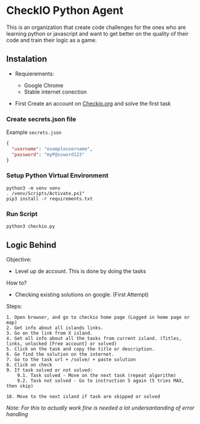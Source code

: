 # CheckIO Python Agent


This is an organization that create code challenges for the ones who are learning python or javascript and want to get better on the quality of their code and train their logic as a game.



## Instalation
  - Requierements:
    - Google Chrome
    - Stable internet conection
    
- First Create an account on [Checkio.org](https://checkio.org/) and solve the first task

### Create secrets.json file
Example `secrets.json`
```json
{
  "username": "exampleusername",
  "password": "myP@ssword123"
}
```

### Setup Python Virtual Environment
```buildoutcfg
python3 -m venv venv
. /venv/Scripts/Activate.ps1"
pip3 install -r requirements.txt
```

### Run Script
```buildoutcfg
python3 checkio.py
```


## Logic Behind
Objective:
- Level up de account.
        This is done by doing the tasks

How to?
- Checking existing solutions on google. (First Attempt)

Steps:

    1. Open browser, and go to checkio home page (Logged in home page or map)
    2. Get info about all islands links.
    3. Go on the link from X island.
    4. Get all info about all the tasks from current island. (Titles, links, unlocked [Free account] or solved)
    5. Click on the task and copy the title or description.
    6. Go find the solution on the internet.
    7. Go to the task url + /solve/ + paste solution
    8. Click on check
    9. If task solved or not solved:
        9.1. Task solved - Move on the next task (repeat algorithm)
        9.2. Task not solved - Go to instruction 5 again (5 tries MAX, then skip)

    10. Move to the next island if task are skipped or solved
    
    
*Note: For this to actually work fine is needed a lot undersantanding of error handling*
